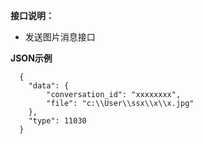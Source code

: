 ﻿
    
**接口说明：** 

- 发送图片消息接口



 **JSON示例**

``` 
  {
    "data": {
        "conversation_id": "xxxxxxxx",
	    "file": "c:\\User\\ssx\\x\\x.jpg"
	},
    "type": 11030
  }
```
